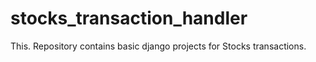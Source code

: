 # stocks_transaction_handler
This. Repository contains basic django projects for Stocks transactions.
